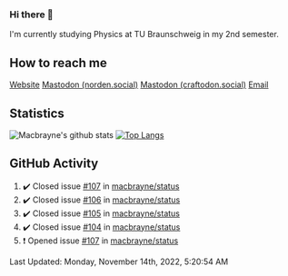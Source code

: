 ### Hi there 👋
I'm currently studying Physics at TU Braunschweig in my 2nd semester.

## How to reach me
[Website](https://florentin-schleuss.de)
<a rel="me" href="https://norden.social/@florentin">Mastodon (norden.social)</a>
<a rel="me" href="https://craftodon.social/@frodolon">Mastodon (craftodon.social)</a>
[Email](mailto:hello@macbrayne.de)

## Statistics
![Macbrayne's github stats](https://github-readme-stats.vercel.app/api?username=macbrayne&count_private=true&show_icons=true&hide_rank=true&custom_title=macbrayne's%20GitHub%20Stats)
[![Top Langs](https://github-readme-stats.vercel.app/api/top-langs/?username=macbrayne&exclude_repo=liftron&layout=compact)](https://github.com/anuraghazra/github-readme-stats)
## GitHub Activity

<!--RECENT_ACTIVITY:start-->
1. ✔️ Closed issue [#107](https://github.com/macbrayne/status/issues/107) in [macbrayne/status](https://github.com/macbrayne/status)
2. ✔️ Closed issue [#106](https://github.com/macbrayne/status/issues/106) in [macbrayne/status](https://github.com/macbrayne/status)
3. ✔️ Closed issue [#105](https://github.com/macbrayne/status/issues/105) in [macbrayne/status](https://github.com/macbrayne/status)
4. ✔️ Closed issue [#104](https://github.com/macbrayne/status/issues/104) in [macbrayne/status](https://github.com/macbrayne/status)
5. ❗️ Opened issue [#107](https://github.com/macbrayne/status/issues/107) in [macbrayne/status](https://github.com/macbrayne/status)
<!--RECENT_ACTIVITY:end-->

<!--RECENT_ACTIVITY:last_update-->
Last Updated: Monday, November 14th, 2022, 5:20:54 AM
<!--RECENT_ACTIVITY:last_update_end-->


<!--
**macbrayne/macbrayne** is a ✨ _special_ ✨ repository because its `README.md` (this file) appears on your GitHub profile.

Here are some ideas to get you started:

- 🔭 I’m currently working on ...
- 🌱 I’m currently learning ...
- 👯 I’m looking to collaborate on ...
- 🤔 I’m looking for help with ...
- 💬 Ask me about ...
- 📫 How to reach me: ...
- 😄 Pronouns: ...
- ⚡ Fun fact: ...
-->
